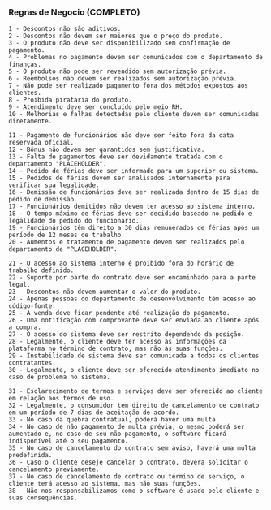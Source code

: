 ### Regras de Negocio (COMPLETO)

    1 - Descontos não são aditivos.
    2 - Descontos não devem ser maiores que o preço do produto.
    3 - O produto não deve ser disponibilizado sem confirmação de pagamento.
    4 - Problemas no pagamento devem ser comunicados com o departamento de finanças.
    5 - O produto não pode ser revendido sem autorização prévia.
    6 - Reembolsos não devem ser realizados sem autorização prévia.
    7 - Não pode ser realizado pagamento fora dos métodos expostos aos clientes.
    8 - Proibida pirataria do produto.
    9 - Atendimento deve ser concluído pelo meio RH.
    10 - Melhorias e falhas detectadas pelo cliente devem ser comunicadas diretamente.

    11 - Pagamento de funcionários não deve ser feito fora da data reservada oficial.
    12 - Bônus não devem ser garantidos sem justificativa.
    13 - Falta de pagamentos deve ser devidamente tratada com o departamento "PLACEHOLDER".
    14 - Pedido de férias deve ser informado para um superior ou sistema.
    15 - Pedidos de férias devem ser analisados internamente para verificar sua legalidade.
    16 - Demissão de funcionários deve ser realizada dentro de 15 dias de pedido de demissão.
    17 - Funcionários demitidos não devem ter acesso ao sistema interno.
    18 - O tempo máximo de férias deve ser decidido baseado no pedido e legalidade do pedido do funcionário.
    19 - Funcionários têm direito a 30 dias remunerados de férias após um período de 12 meses de trabalho.
    20 - Aumentos e tratamento de pagamento devem ser realizados pelo departamento de "PLACEHOLDER".
    
    21 - O acesso ao sistema interno é proibido fora do horário de trabalho definido.
    22 - Suporte por parte do contrato deve ser encaminhado para a parte legal.
    23 - Descontos não devem aumentar o valor do produto.
    24 - Apenas pessoas do departamento de desenvolvimento têm acesso ao código-fonte.
    25 - A venda deve ficar pendente até realização do pagamento.
    26 - Uma notificação com comprovante deve ser enviada ao cliente após a compra.
    27 - O acesso do sistema deve ser restrito dependendo da posição.
    28 - Legalmente, o cliente deve ter acesso às informações da plataforma no término de contrato, mas não às suas funções.
    29 - Instabilidade de sistema deve ser comunicada a todos os clientes contratantes.
    30 - Legalmente, o cliente deve ser oferecido atendimento imediato no caso de problema no sistema.
    
    31 - Esclarecimento de termos e serviços deve ser oferecido ao cliente em relação aos termos de uso.
    32 - Legalmente, o consumidor tem direito de cancelamento de contrato em um período de 7 dias de aceitação de acordo.
    33 - No caso da quebra contratual, poderá haver uma multa.
    34 - No caso de não pagamento de multa prévia, o mesmo poderá ser aumentado e, no caso de seu não pagamento, o software ficará indisponível até o seu pagamento.
    35 - No caso de cancelamento do contrato sem aviso, haverá uma multa predefinida.
    36 - Caso o cliente deseje cancelar o contrato, devera solicitar o cancelamento previamente.
    37 - No caso de cancelamento de contrato ou término de serviço, o cliente terá acesso ao sistema, mas não suas funções.
    38 - Não nos responsabilizamos como o software é usado pelo cliente e suas consequências.
